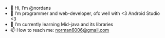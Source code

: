 - 👋 Hi, I’m @nordans
- 👀 I’m programmer and web-developer, ofc well with <3 Android Studio <3 
- 🌱 I’m currently learning Mid-java and its libraries
- 📫 How to reach me: norman6006@gmail.com


